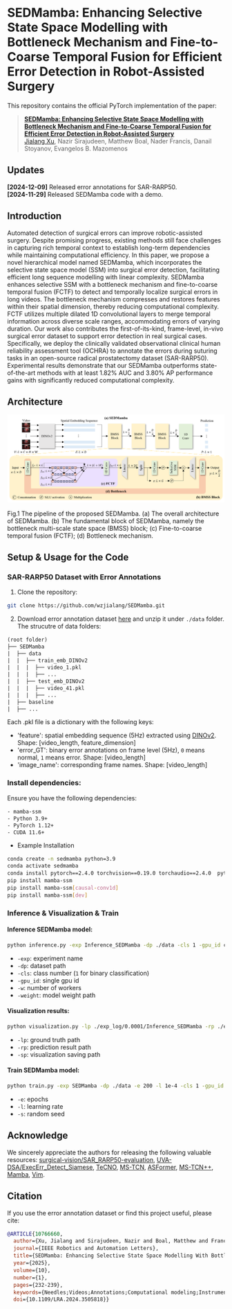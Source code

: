 # SEDMamba: Enhancing Selective State Space Modelling with Bottleneck Mechanism and Fine-to-Coarse Temporal Fusion for Efficient Error Detection in Robot-Assisted Surgery
This repository contains the official PyTorch implementation of the paper:
> [**SEDMamba: Enhancing Selective State Space Modelling with Bottleneck Mechanism and Fine-to-Coarse Temporal Fusion for Efficient Error Detection in Robot-Assisted Surgery**](https://doi.org/10.1109/LRA.2024.3505818)<br>
> [Jialang Xu](https://www.linkedin.com/in/jialang-xu-778952257/), Nazir Sirajudeen, Matthew Boal, Nader Francis, Danail Stoyanov, Evangelos B. Mazomenos

## Updates
**[2024-12-09]** Released error annotations for SAR-RARP50.  
**[2024-11-29]** Released SEDMamba code with a demo.

## Introduction
Automated detection of surgical errors can improve robotic-assisted surgery. Despite promising progress, existing methods still face challenges in capturing rich temporal context to establish long-term dependencies while maintaining computational efficiency. In this paper, we propose a novel hierarchical model named SEDMamba, which incorporates the selective state space model (SSM) into surgical error detection, facilitating efficient long sequence modelling with linear complexity. SEDMamba enhances selective SSM with a bottleneck mechanism and fine-to-coarse temporal fusion (FCTF) to detect and temporally localize surgical errors in long videos. The bottleneck mechanism compresses and restores features within their spatial dimension, thereby reducing computational complexity. FCTF utilizes multiple dilated 1D convolutional layers to merge temporal information across diverse scale ranges, accommodating errors of varying duration. Our work also contributes the first-of-its-kind, frame-level, in-vivo surgical error dataset to support error detection in real surgical cases. Specifically, we deploy the clinically validated observational clinical human reliability assessment tool (OCHRA) to annotate the errors during suturing tasks in an open-source radical prostatectomy dataset (SAR-RARP50). Experimental results demonstrate that our SEDMamba outperforms state-of-the-art methods with at least 1.82% AUC and 3.80% AP performance gains with significantly reduced computational complexity.

## Architecture
<img src="./figure/framework.png"/>

Fig.1 The pipeline of the proposed SEDMamba. (a) The overall architecture of SEDMamba. (b) The fundamental block of SEDMamba, namely the bottleneck
 multi-scale state space (BMSS) block; (c) Fine-to-coarse temporal fusion (FCTF); (d) Bottleneck mechanism.

## Setup & Usage for the Code
### SAR-RARP50 Dataset with Error Annotations
1. Clone the repository:
```bash
git clone https://github.com/wzjialang/SEDMamba.git
```

2. Download error annotation dataset [here](https://doi.org/10.5522/04/27992702) and unzip it under `./data` folder. The strucutre of data folders:
 ```
(root folder)
├── SEDMamba
|  ├── data
|  |  ├── train_emb_DINOv2
|  |  |  ├── video_1.pkl
|  |  |  ├── ...
|  |  ├── test_emb_DINOv2
|  |  |  ├── video_41.pkl
|  |  |  ├── ...
|  ├── baseline
|  ├── ...
```
Each .pkl file is a dictionary with the following keys:
- 'feature': spatial embedding sequence (5Hz) extracted using [DINOv2](https://github.com/facebookresearch/dinov2).
Shape: [video_length, feature_dimension]
- 'error_GT': binary error annotations on frame level (5Hz), `0` means normal, `1` means error. Shape: [video_length]
- 'image_name': corresponding frame names. Shape: [video_length]

### Install dependencies:
Ensure you have the following dependencies:
```
- mamba-ssm
- Python 3.9+
- PyTorch 1.12+
- CUDA 11.6+
```

- Example Installation
```bash
conda create -n sedmamba python=3.9
conda activate sedmamba
conda install pytorch==2.4.0 torchvision==0.19.0 torchaudio==2.4.0  pytorch-cuda=11.8 -c pytorch -c nvidia
pip install mamba-ssm
pip install mamba-ssm[causal-conv1d]
pip install mamba-ssm[dev]
```

### Inference & Visualization & Train
#### Inference SEDMamba model:
```bash
python inference.py -exp Inference_SEDMamba -dp ./data -cls 1 -gpu_id cuda:0 -w 4 -weight ./weight/SEDMamba.pth
```
- `-exp`: experiment name
- `-dp`: dataset path
- `-cls`: class number (`1` for binary classification)
- `-gpu_id`: single gpu id
- `-w`: number of workers
- `-weight`: model weight path

#### Visualization results:
```bash
python visualization.py -lp ./exp_log/0.0001/Inference_SEDMamba -rp ./exp_log/0.0001/Inference_SEDMamba -sp ./exp_log/0.0001/Inference_SEDMamba
```
- `-lp`: ground truth path
- `-rp`: prediction result path
- `-sp`: visualization saving path

#### Train SEDMamba model:
```bash
python train.py -exp SEDMamba -dp ./data -e 200 -l 1e-4 -cls 1 -gpu_id cuda:0 -w 4 -s 2
```
- `-e`: epochs
- `-l`: learning rate
- `-s`: random seed

## Acknowledge
We sincerely appreciate the authors for releasing the following valuable resources: [surgical-vision/SAR_RARP50-evaluation](https://github.com/surgical-vision/SAR_RARP50-evaluation), [UVA-DSA/ExecErr_Detect_Siamese](https://github.com/UVA-DSA/ExecErr_Detect_Siamese), [TeCNO](https://github.com/tobiascz/TeCNO), [MS-TCN](https://github.com/yabufarha/ms-tcn), [ASFormer](https://github.com/ChinaYi/ASFormer), [MS-TCN++](https://github.com/sj-li/MS-TCN2), [Mamba](https://github.com/state-spaces/mamba), [Vim](https://github.com/kyegomez/VisionMamba).

## Citation
If you use the error annotation dataset or find this project useful, please cite:
```bibtex
@ARTICLE{10766660,
  author={Xu, Jialang and Sirajudeen, Nazir and Boal, Matthew and Francis, Nader and Stoyanov, Danail and Mazomenos, Evangelos B.},
  journal={IEEE Robotics and Automation Letters}, 
  title={SEDMamba: Enhancing Selective State Space Modelling With Bottleneck Mechanism and Fine-to-Coarse Temporal Fusion for Efficient Error Detection in Robot-Assisted Surgery}, 
  year={2025},
  volume={10},
  number={1},
  pages={232-239},
  keywords={Needles;Videos;Annotations;Computational modeling;Instruments;Analytical models;Training;Reliability;Long short term memory;Location awareness;Computer vision for medical robotics;surgical robotics: laparoscopy;data sets for robotic vision;surgical error detection;selective state space model},
  doi={10.1109/LRA.2024.3505818}}
```

